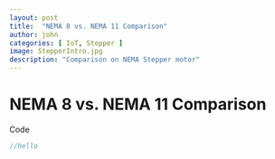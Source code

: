 ```yaml
---
layout: post
title:  "NEMA 8 vs. NEMA 11 Comparison"
author: john
categories: [ IoT, Stepper ]
image: StepperIntro.jpg
description: "Comparison on NEMA Stepper motor"
---
```


# NEMA 8 vs. NEMA 11 Comparison




Code

```csharp
//hello
```
